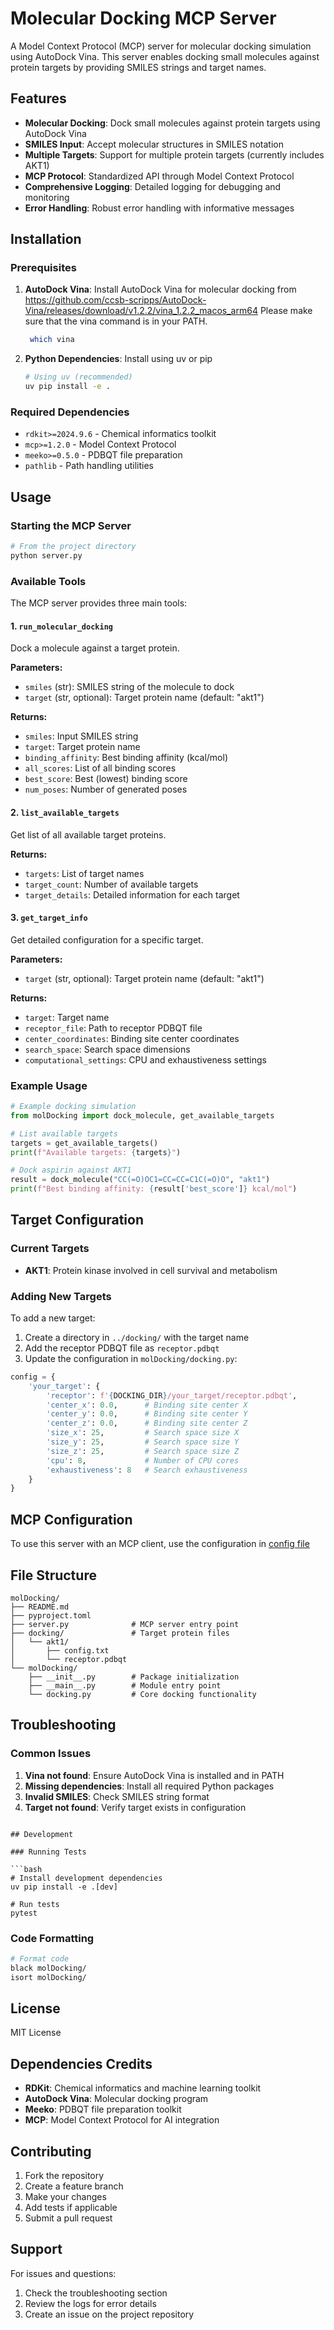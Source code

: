 # Molecular Docking MCP Server

A Model Context Protocol (MCP) server for molecular docking simulation using AutoDock Vina. This server enables docking small molecules against protein targets by providing SMILES strings and target names.

## Features

- **Molecular Docking**: Dock small molecules against protein targets using AutoDock Vina
- **SMILES Input**: Accept molecular structures in SMILES notation
- **Multiple Targets**: Support for multiple protein targets (currently includes AKT1)
- **MCP Protocol**: Standardized API through Model Context Protocol
- **Comprehensive Logging**: Detailed logging for debugging and monitoring
- **Error Handling**: Robust error handling with informative messages

## Installation

### Prerequisites

1. **AutoDock Vina**: Install AutoDock Vina for molecular docking from https://github.com/ccsb-scripps/AutoDock-Vina/releases/download/v1.2.2/vina_1.2.2_macos_arm64
   Please make sure that the vina command is in your PATH.
   ```bash
    which vina
   ```

2. **Python Dependencies**: Install using uv or pip
   ```bash
   # Using uv (recommended)
   uv pip install -e .
   ```

### Required Dependencies

- `rdkit>=2024.9.6` - Chemical informatics toolkit
- `mcp>=1.2.0` - Model Context Protocol
- `meeko>=0.5.0` - PDBQT file preparation
- `pathlib` - Path handling utilities

## Usage

### Starting the MCP Server

```bash
# From the project directory
python server.py
```

### Available Tools

The MCP server provides three main tools:

#### 1. `run_molecular_docking`
Dock a molecule against a target protein.

**Parameters:**
- `smiles` (str): SMILES string of the molecule to dock
- `target` (str, optional): Target protein name (default: "akt1")

**Returns:**
- `smiles`: Input SMILES string
- `target`: Target protein name
- `binding_affinity`: Best binding affinity (kcal/mol)
- `all_scores`: List of all binding scores
- `best_score`: Best (lowest) binding score
- `num_poses`: Number of generated poses

#### 2. `list_available_targets`
Get list of all available target proteins.

**Returns:**
- `targets`: List of target names
- `target_count`: Number of available targets
- `target_details`: Detailed information for each target

#### 3. `get_target_info`
Get detailed configuration for a specific target.

**Parameters:**
- `target` (str, optional): Target protein name (default: "akt1")

**Returns:**
- `target`: Target name
- `receptor_file`: Path to receptor PDBQT file
- `center_coordinates`: Binding site center coordinates
- `search_space`: Search space dimensions
- `computational_settings`: CPU and exhaustiveness settings

### Example Usage

```python
# Example docking simulation
from molDocking import dock_molecule, get_available_targets

# List available targets
targets = get_available_targets()
print(f"Available targets: {targets}")

# Dock aspirin against AKT1
result = dock_molecule("CC(=O)OC1=CC=CC=C1C(=O)O", "akt1")
print(f"Best binding affinity: {result['best_score']} kcal/mol")
```

## Target Configuration

### Current Targets

- **AKT1**: Protein kinase involved in cell survival and metabolism

### Adding New Targets

To add a new target:

1. Create a directory in `../docking/` with the target name
2. Add the receptor PDBQT file as `receptor.pdbqt`
3. Update the configuration in `molDocking/docking.py`:

```python
config = {
    'your_target': {
        'receptor': f'{DOCKING_DIR}/your_target/receptor.pdbqt',
        'center_x': 0.0,      # Binding site center X
        'center_y': 0.0,      # Binding site center Y  
        'center_z': 0.0,      # Binding site center Z
        'size_x': 25,         # Search space size X
        'size_y': 25,         # Search space size Y
        'size_z': 25,         # Search space size Z
        'cpu': 8,             # Number of CPU cores
        'exhaustiveness': 8   # Search exhaustiveness
    }
}
```

## MCP Configuration

To use this server with an MCP client, use the configuration in [config file](./calude-desktop-config.json)


## File Structure

```
molDocking/
├── README.md
├── pyproject.toml
├── server.py              # MCP server entry point
├── docking/               # Target protein files
│   └── akt1/
│       ├── config.txt
│       └── receptor.pdbqt
└── molDocking/
    ├── __init__.py        # Package initialization
    ├── __main__.py        # Module entry point
    └── docking.py         # Core docking functionality

```

## Troubleshooting

### Common Issues

1. **Vina not found**: Ensure AutoDock Vina is installed and in PATH
2. **Missing dependencies**: Install all required Python packages
3. **Invalid SMILES**: Check SMILES string format
4. **Target not found**: Verify target exists in configuration

```

## Development

### Running Tests

```bash
# Install development dependencies
uv pip install -e .[dev]

# Run tests
pytest
```

### Code Formatting

```bash
# Format code
black molDocking/
isort molDocking/
```

## License

MIT License

## Dependencies Credits

- **RDKit**: Chemical informatics and machine learning toolkit
- **AutoDock Vina**: Molecular docking program
- **Meeko**: PDBQT file preparation toolkit
- **MCP**: Model Context Protocol for AI integration

## Contributing

1. Fork the repository
2. Create a feature branch
3. Make your changes
4. Add tests if applicable
5. Submit a pull request

## Support

For issues and questions:
1. Check the troubleshooting section
2. Review the logs for error details
3. Create an issue on the project repository